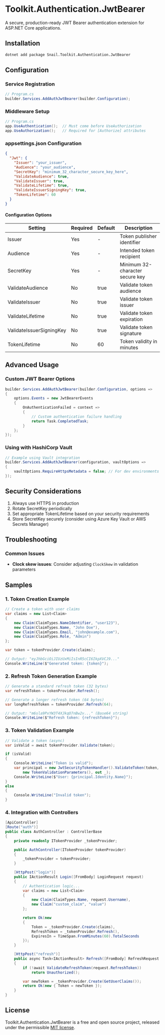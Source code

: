 # Toolkit.Authentication.JwtBearer

A secure, production-ready JWT Bearer authentication extension for ASP.NET Core applications.

## Installation

```bash
dotnet add package Snail.Toolkit.Authentication.JwtBearer
```

## Configuration

### Service Registration

```csharp
// Program.cs
builder.Services.AddAuthJwtBearer(builder.Configuration);
```

### Middleware Setup

```csharp
// Program.cs
app.UseAuthentication();  // Must come before UseAuthorization
app.UseAuthorization();   // Required for [Authorize] attributes
```

### appsettings.json Configuration

```json
{
  "Jwt": {
    "Issuer": "your_issuer",
    "Audience": "your_audience",
    "SecretKey": "minimum_32_character_secure_key_here",
    "ValidateAudience": true,
    "ValidateIssuer": true,
    "ValidateLifetime": true,
    "ValidateIssuerSigningKey": true,
    "TokenLifetime": 60
  }
}
```

#### Configuration Options

| Setting                  | Required | Default | Description |
|--------------------------|----------|---------|-------------|
| Issuer                   | Yes      | -       | Token publisher identifier |
| Audience                 | Yes      | -       | Intended token recipient |
| SecretKey                | Yes      | -       | Minimum 32-character secure key |
| ValidateAudience         | No       | true    | Validate token audience |
| ValidateIssuer           | No       | true    | Validate token issuer |
| ValidateLifetime         | No       | true    | Validate token expiration |
| ValidateIssuerSigningKey | No       | true    | Validate token signature |
| TokenLifetime            | No       | 60      | Token validity in minutes |

## Advanced Usage

### Custom JWT Bearer Options

```csharp
builder.Services.AddAuthJwtBearer(builder.Configuration, options =>
{
    options.Events = new JwtBearerEvents
    {
        OnAuthenticationFailed = context =>
        {
            // Custom authentication failure handling
            return Task.CompletedTask;
        }
    };
});
```

### Using with HashiCorp Vault

```csharp
// Example using Vault integration
builder.Services.AddAuthJwtBearer(configuration, vaultOptions =>
{
    vaultOptions.RequireHttpsMetadata = false; // For dev environments only
});
```

## Security Considerations

1. Always use HTTPS in production
2. Rotate SecretKey periodically
3. Set appropriate TokenLifetime based on your security requirements
4. Store SecretKey securely (consider using Azure Key Vault or AWS Secrets Manager)

## Troubleshooting

### Common Issues

- **Clock skew issues**: Consider adjusting `ClockSkew` in validation parameters

## Samples

### 1. **Token Creation Example**
```csharp
// Create a token with user claims
var claims = new List<Claim>
{
    new Claim(ClaimTypes.NameIdentifier, "user123"),
    new Claim(ClaimTypes.Name, "John Doe"),
    new Claim(ClaimTypes.Email, "john@example.com"),
    new Claim(ClaimTypes.Role, "Admin")
};

var token = tokenProvider.Create(claims);

// Output: "eyJhbGciOiJIUzUxMiIsInR5cCI6IkpXVCJ9..."
Console.WriteLine($"Generated token: {token}");
```

### 2. **Refresh Token Generation Example**
```csharp
// Generate a standard refresh token (32 bytes)
var refreshToken = tokenProvider.Refresh();

// Generate a longer refresh token (64 bytes)
var longRefreshToken = tokenProvider.Refresh(64); 

// Output: "m6sla9PxYW3T4XJkqO7nBw2v..." (Base64 string)
Console.WriteLine($"Refresh token: {refreshToken}");
```

### 3. **Token Validation Example**
```csharp
// Validate a token (async)
var isValid = await tokenProvider.Validate(token);

if (isValid)
{
    Console.WriteLine("Token is valid");
    var principal = new JwtSecurityTokenHandler().ValidateToken(token, 
        new TokenValidationParameters(), out _);
    Console.WriteLine($"User: {principal.Identity.Name}");
}
else
{
    Console.WriteLine("Invalid token");
}
```

### 4. **Integration with Controllers**
```csharp
[ApiController]
[Route("auth")]
public class AuthController : ControllerBase
{
    private readonly ITokenProvider _tokenProvider;

    public AuthController(ITokenProvider tokenProvider)
    {
        _tokenProvider = tokenProvider;
    }

    [HttpPost("login")]
    public IActionResult Login([FromBody] LoginRequest request)
    {
        // Authentication logic...
        var claims = new List<Claim>
        {
            new Claim(ClaimTypes.Name, request.Username),
            new Claim("custom_claim", "value")
        };

        return Ok(new
        {
            Token = _tokenProvider.Create(claims),
            RefreshToken = _tokenProvider.Refresh(),
            ExpiresIn = TimeSpan.FromMinutes(60).TotalSeconds
        });
    }

    [HttpPost("refresh")]
    public async Task<IActionResult> Refresh([FromBody] RefreshRequest request)
    {
        if (!await ValidateRefreshToken(request.RefreshToken))
            return Unauthorized();

        var newToken = _tokenProvider.Create(GetUserClaims());
        return Ok(new { Token = newToken });
    }
}
```

## License

Toolkit.Authentication.JwtBearer is a free and open source project, released under the permissible [MIT license](LICENSE).
